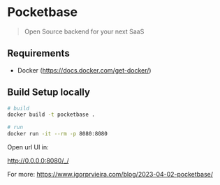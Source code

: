 # Pocketbase

> Open Source backend
for your next SaaS

## Requirements

- Docker (https://docs.docker.com/get-docker/)



## Build Setup locally 

``` bash
# build
docker build -t pocketbase .

# run
docker run -it --rm -p 8080:8080
```

Open url UI in:

http://0.0.0.0:8080/_/


For more: https://www.igorprvieira.com/blog/2023-04-02-pocketbase/
